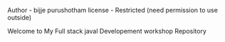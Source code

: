 Author - bijje purushotham
 license - Restricted (need permission to use outside)

Welcome to  My Full stack javal Developement workshop Repository